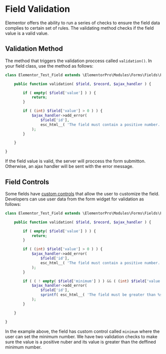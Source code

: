 # Field Validation

<Badge type="tip" vertical="top" text="Elementor Pro" /> <Badge type="warning" vertical="top" text="Advanced" />

Elementor offers the ability to run a series of checks to ensure the field data complies to certain set of rules. The validating method checks if the field value is a valid value.

## Validation Method

The method that triggers the validation proccess called `validation()`. In your field class, use the method as follows:

```php
class Elementor_Test_Field extends \ElementorPro\Modules\Forms\Fields\Field_Base {

	public function validation( $field, $record, $ajax_handler ) {

		if ( empty( $field['value'] ) ) {
			return;
		}

		if ( (int) $field['value'] > 0 ) ) {
			$ajax_handler->add_error(
				$field['id'],
				esc_html__( 'The field must contain a positive number.', 'plugin-name' )
			);
		}

	}

}
```

If the field value is valid, the server will proccess the form submitton. Otherwise, an ajax handler will be sent with the error message.

## Field Controls

Some fields have [custom controls](./field-controls/) that allow the user to customize the field. Developers can use user data from the form widget for validation as follows:

```php
class Elementor_Test_Field extends \ElementorPro\Modules\Forms\Fields\Field_Base {

	public function validation( $field, $record, $ajax_handler ) {

		if ( empty( $field['value'] ) ) {
			return;
		}

		if ( (int) $field['value'] > 0 ) ) {
			$ajax_handler->add_error(
				$field['id'],
				esc_html__( 'The field must contain a positive number.', 'plugin-name' )
			);
		}

		if ( ( ! empty( $field['minimum'] ) ) && ( (int) $field['value'] > $field['minimum'] ) ) {
			$ajax_handler->add_error(
                $field['id'],
                sprintf( esc_html__( 'The field must be greater than %s.', 'elementor-pro' ), $field['minimum'] )
            );
		}

	}

}
```

In the example above, the field has custom control called `minimum` where the user can set the minimum number. We have two validation checks to make sure the value is a positive nuber and its value is greater than the deffined minimum number.
